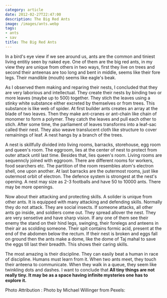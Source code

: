 ```yaml
---
category: article
date: 2012-02-27T22:47:00
description: The Big Red Ants
image: /images/ants.webp
tags:
- ants
- sav
title: The Big Red Ants
---
```


In a bird's eye view if we see around us, ants are the common and
tiniest living entitiy seen by naked eye. One of them are the big red
ants, in my view they are unique from others in two ways, first they
live on trees and second their anteenas are too long and bent in middle,
seems like their fore legs. Their mandible (mouth) seems like eagle's
beak.

As I observed them making and reparing their nests, I concluded that
they are very laborious and intellectual. They create their nests by
binding two or more leaves (maybe up to 500) together. They stich the
leaves using a stinky white substance either excreted by themselves or
from trees. This substance is like web of spider. At first builder ants
creates an array at the blade of two leaves. Then they make ant-cranes
or ant-chain like chain of monomer to form a polymer. They catch the
leaves and pull each other to stich. After some time, the parliament of
leaves transforms into a leaf-sac called their nest. They also weave
translucent cloth like structure to cover remainings of leaf. A nest
hangs by a branch of the trees.

A nest is skillfully divided into living rooms, barracks, storehouse,
egg room and queen's room. The eggroom, lies at the center of nest to
protect from outer attack until last time. Besides that, lies queen's
room. Living rooms are sequenncly joined with eggroom. There are
different rooms for workers, food searchers etc. The partition of the
room resembles atom's electron shell, one upon another. At last barracks
are the outermost rooms, just like outermost orbit of electron. The
defence system is strongest at the nest's opening. A nest may size as
2-3 footballs and have 50 to 10000 ants. There may be more openings.

Now about their attacking and protecting skills. A solider is unique
from other ants. It is equipped with many attacking and defending
skills. Normally they do not attack. They are social insects. If someone
attacks, all other ants go inside, and soldiers come out. They spread
allover the nest. They are very sensetive and have sharp vision. If any
one of them see their enemy the stand on their hind legs, swinging,
their forelegs and anteens in their air as scolding someone. Their spit
contains formic acid, present at the end of the abdomen below the
rectum. If their nest is broken and eggs fall on ground then the ants
make a dome, like the dome of Taj mahal to save the eggs till last their
breadth. This shows their caring skills.

The most amazing is their discipline. They can easily beat a human in
race of discipline. Humans must learn from it. When two ants meet, they
touch their anteena to communicate. When they walk in a queue, they seem
like twinkling dots and dashes. I want to conclude that **All tiny
things are not really tiny. It may be as a space having infinite
mysteries one has to explore it.**

Photo Attribution : Photo by Michael Willinger from Pexels:
